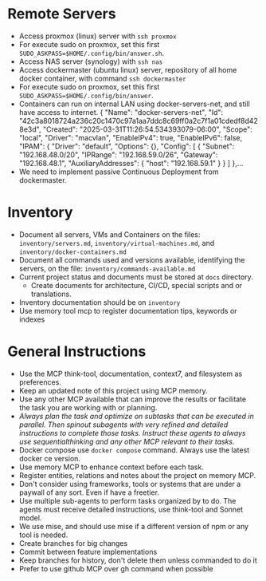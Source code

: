 # Remote Servers

- Access proxmox (linux) server with `ssh proxmox`
- For execute sudo on proxmox, set this first `SUDO_ASKPASS=$HOME/.config/bin/answer.sh`.
- Access NAS server (synology) with `ssh nas`
- Access dockermaster (ubuntu linux) server, repository of all home docker container, with command `ssh dockermaster`
- For execute sudo on proxmox, set this first `SUDO_ASKPASS=$HOME/.config/bin/answer`.
- Containers can run on internal LAN using docker-servers-net, and still have access to internet.
    {
        "Name": "docker-servers-net",
        "Id": "42c3a8018724a236c20c1470c97a1aa7ddc8c69ff0a2c7f1a01cdedf8d428e3d",
        "Created": "2025-03-31T11:26:54.534393079-06:00",
        "Scope": "local",
        "Driver": "macvlan",
        "EnableIPv4": true,
        "EnableIPv6": false,
        "IPAM": {
            "Driver": "default",
            "Options": {},
            "Config": [
                {
                    "Subnet": "192.168.48.0/20",
                    "IPRange": "192.168.59.0/26",
                    "Gateway": "192.168.48.1",
                    "AuxiliaryAddresses": {
                        "host": "192.168.59.1"
                    }
                }
            ]
        },...
- We need to implement passive Continuous Deployment from dockermaster.

# Inventory

- Document all servers, VMs and Containers on the files: `inventory/servers.md`, `inventory/virtual-machines.md`, and `inventory/docker-containers.md`
- Document all commands used and versions available, identifying the servers, on the file: `inventory/commands-available.md`
- Current project status and documents must be stored at `docs` directory.
    - Create documents for architecture, CI/CD, special scripts and or translations.
- Inventory documentation should be on `inventory`
- Use memory tool mcp to register documentation tips, keywords or indexes

# General Instructions

- Use the MCP think-tool, documentation, context7, and filesystem as preferences.
- Keep an updated note of this project using MCP memory.
- Use any other MCP available that can improve the results or facilitate the task you are working with or planning.
- *Always plan the task and optimize on subtasks that can be executed in parallel. Then spinout subagents with very refined and detailed instructions to complete those tasks. Instruct these agents to always use sequentialthinking and any other MCP relevant to their tasks.*
- Docker compose use `docker compose` command. Always use the latest docker ce version.
- Use memory MCP to enhance context before each task.
- Register entities, relations and notes about the project on memory MCP.
- Don't consider using frameworks, tools or systems that are under a paywall of any sort. Even if have a freetier.
- Use multiple sub-agents to perform tasks organized by to do. The agents must receive detailed instructions, use think-tool and Sonnet model.
- We use mise, and should use mise if a different version of npm or any tool is needed.
- Create branches for big changes
- Commit between feature implementations
- Keep branches for history, don't delete them unless commanded to do it
- Prefer to use github MCP over gh command when possible
